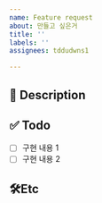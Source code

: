 ```yaml
---
name: Feature request
about: 만들고 싶은거
title: ''
labels: ''
assignees: tddudwns1

---
```


## 🚧 Description


## ✅ Todo
- [ ] 구현 내용 1
- [ ] 구현 내용 2 

## 🛠️Etc
